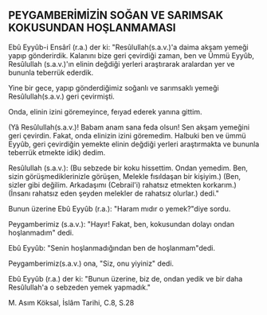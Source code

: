 ## PEYGAMBERİMİZİN SOĞAN VE SARIMSAK KOKUSUNDAN HOŞLANMAMASI

Ebû Eyyûb-i Ensârî (r.a.) der ki: "Resûlullah(s.a.v.)'a daima akşam yemeği yapıp gönderirdik. Kalanını bize geri çevirdiği zaman, ben ve Ümmü Eyyûb, Resûlullah (s.a.v.)'ın elinin değdiği yerleri araştırarak aralardan yer ve bununla teberrük ederdik.

Yine bir gece, yapıp gönderdiğimiz soğanlı ve sarım­saklı yemeği Resûlullah(s.a.v.) geri çevirmişti.

Onda, elinin izini göremeyince, feıyad ederek yanına gittim.

(Yâ Resûlullah(s.a.v.)! Babam anam sana feda olsun! Sen akşam yemeğini geri çevirdin. Fakat, onda elinizin izini göremedim. Halbuki ben ve ümmü Eyyûb, geri çevirdiğin yemek­te elinin değdiği yerleri araştırmakta ve bununla teberrük etmekte idik) dedim.

Resûlullah (s.a.v.): (Bu sebzede bir koku hissettim. Ondan yemedim. Ben, sizin görüşmediklerinizle görüşen, Melekle fısıldaşan bir kişiyim.) (Ben, sizler gibi değilim. Arkadaşımı (Cebrail'i) ra­hatsız etmekten korkarım.) (İnsanı rahatsız eden şeyden melekler de rahatsız olurlar.) dedi."

Bunun üzerine Ebû Eyyûb (r.a.): "Haram mıdır o ye­mek?"diye sordu.

Peygamberimiz (s.a.v.): "Hayır! Fakat, ben, kokusun­dan dolayı ondan hoşlanmadım" dedi.

Ebû Eyyûb: "Senin hoşlanmadığından ben de hoşlan­mam"dedi.

Peygamberimiz(s.a.v.) ona, "Siz, onu yiyiniz" dedi.

Ebû Eyyûb (r.a.) der ki: "Bunun üzerine, biz de, on­dan yedik ve bir daha Resûlullah'a o sebzeden yemek yapmadık."

M. Asım Köksal, İslâm Tarihi, C.8, S.28
